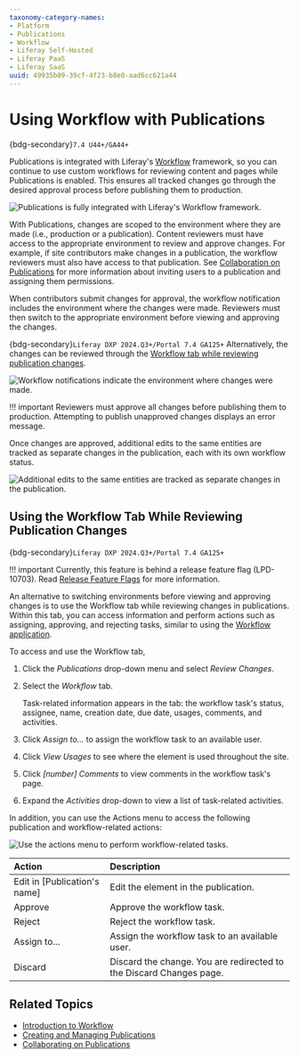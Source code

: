 ```yaml
---
taxonomy-category-names:
- Platform
- Publications
- Workflow
- Liferay Self-Hosted
- Liferay PaaS
- Liferay SaaS
uuid: 49935b09-39cf-4f23-b8e0-aad6cc621a44
---
```


# Using Workflow with Publications

{bdg-secondary}`7.4 U44+/GA44+`

Publications is integrated with Liferay's [Workflow](../../../process-automation/workflow/introduction-to-workflow.md) framework, so you can continue to use custom workflows for reviewing content and pages while Publications is enabled. This ensures all tracked changes go through the desired approval process before publishing them to production.

![Publications is fully integrated with Liferay's Workflow framework.](./using-workflow-with-publications/images/01.png)

With Publications, changes are scoped to the environment where they are made (i.e., production or a publication). Content reviewers must have access to the appropriate environment to review and approve changes. For example, if site contributors make changes in a publication, the workflow reviewers must also have access to that publication. See [Collaboration on Publications](./collaborating-on-publications.md) for more information about inviting users to a publication and assigning them permissions.

When contributors submit changes for approval, the workflow notification includes the environment where the changes were made. Reviewers must then switch to the appropriate environment before viewing and approving the changes.

{bdg-secondary}`Liferay DXP 2024.Q3+/Portal 7.4 GA125+` Alternatively, the changes can be reviewed through the [Workflow tab while reviewing publication changes](#using-the-workflow-tab-while-reviewing-publication-changes).

![Workflow notifications indicate the environment where changes were made.](./using-workflow-with-publications/images/02.png)

!!! important
    Reviewers must approve all changes before publishing them to production. Attempting to publish unapproved changes displays an error message.

Once changes are approved, additional edits to the same entities are tracked as separate changes in the publication, each with its own workflow status.

![Additional edits to the same entities are tracked as separate changes in the publication.](./using-workflow-with-publications/images/03.png)

## Using the Workflow Tab While Reviewing Publication Changes

{bdg-secondary}`Liferay DXP 2024.Q3+/Portal 7.4 GA125+`

!!! important
    Currently, this feature is behind a release feature flag (LPD-10703). Read [Release Feature Flags](../../../system-administration/configuring-liferay/feature-flags.md#release-feature-flags) for more information.

<!-- It's still a dev ff, but LPD-28560 is supposed to change it to release. I'm skipping a step here... Eric -->

An alternative to switching environments before viewing and approving changes is to use the Workflow tab while reviewing changes in publications. Within this tab, you can access information and perform actions such as assigning, approving, and rejecting tasks, similar to using the [Workflow application](../../../process-automation/workflow/using-workflows/reviewing-assets.md).

To access and use the Workflow tab,

1. Click the *Publications* drop-down menu and select *Review Changes*.

1. Select the *Workflow* tab.

   Task-related information appears in the tab: the workflow task's status, assignee, name, creation date, due date, usages, comments, and activities.

1. Click *Assign to...* to assign the workflow task to an available user.

1. Click *View Usages* to see where the element is used throughout the site.

1. Click *[number] Comments* to view comments in the workflow task's page.

1. Expand the *Activities* drop-down to view a list of task-related activities.

In addition, you can use the Actions menu to access the following publication and workflow-related actions:

![Use the actions menu to perform workflow-related tasks.](./using-workflow-with-publications/images/04.png)

| Action                       | Description                                                         |
| :--------------------------- | :------------------------------------------------------------------ |
| Edit in [Publication's name] | Edit the element in the publication.                                |
| Approve                      | Approve the workflow task.                                          |
| Reject                       | Reject the workflow task.                                           |
| Assign to...                 | Assign the workflow task to an available user.                      |
| Discard                      | Discard the change. You are redirected to the Discard Changes page. |

## Related Topics

- [Introduction to Workflow](../../../process-automation/workflow/introduction-to-workflow.md)
- [Creating and Managing Publications](./creating-and-managing-publications.md)
- [Collaborating on Publications](./collaborating-on-publications.md)
